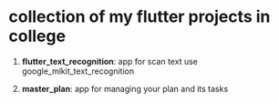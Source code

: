 # collection of my flutter projects in college
1. **flutter_text_recognition**: app for scan text use google_mlkit_text_recognition

2. **master_plan**: app for managing your plan and its tasks